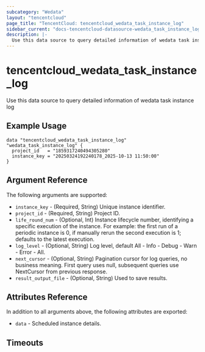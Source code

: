 ```yaml
---
subcategory: "Wedata"
layout: "tencentcloud"
page_title: "TencentCloud: tencentcloud_wedata_task_instance_log"
sidebar_current: "docs-tencentcloud-datasource-wedata_task_instance_log"
description: |-
  Use this data source to query detailed information of wedata task instance log
---
```


# tencentcloud_wedata_task_instance_log

Use this data source to query detailed information of wedata task instance log

## Example Usage

```hcl
data "tencentcloud_wedata_task_instance_log" "wedata_task_instance_log" {
  project_id   = "1859317240494305280"
  instance_key = "20250324192240178_2025-10-13 11:50:00"
}
```

## Argument Reference

The following arguments are supported:

* `instance_key` - (Required, String) Unique instance identifier.
* `project_id` - (Required, String) Project ID.
* `life_round_num` - (Optional, Int) Instance lifecycle number, identifying a specific execution of the instance. For example: the first run of a periodic instance is 0, if manually rerun the second execution is 1; defaults to the latest execution.
* `log_level` - (Optional, String) Log level, default All - Info - Debug - Warn - Error - All.
* `next_cursor` - (Optional, String) Pagination cursor for log queries, no business meaning. First query uses null, subsequent queries use NextCursor from previous response.
* `result_output_file` - (Optional, String) Used to save results.

## Attributes Reference

In addition to all arguments above, the following attributes are exported:

* `data` - Scheduled instance details.


## Timeouts

<no value>


